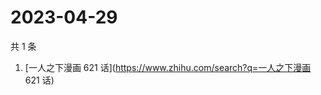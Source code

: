 # 2023-04-29

共 1 条

<!-- BEGIN -->
<!-- 最后更新时间 Sat Apr 29 2023 07:11:00 GMT+0800 (China Standard Time) -->

1. [一人之下漫画 621 话](https://www.zhihu.com/search?q=一人之下漫画 621 话)

<!-- END -->
